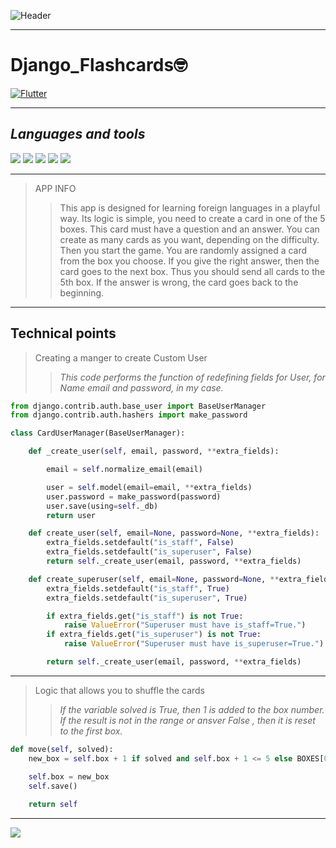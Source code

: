 ![Header](https://thumbs.gfycat.com/AromaticMemorableAnemonecrab-max-1mb.gif)
___
# Django_Flashcards:nerd_face:
[![Flutter](https://img.shields.io/badge/-Link_to_this_app_on_heroku-000000?style=for-the-badge&)](https://webgame198890201.herokuapp.com/)
___
## *Languages and tools*

![](https://img.shields.io/static/v1?label=&message=PYTHON&color=black&style=for-the-badge&logo=python&logoColor=yellow)
![](https://img.shields.io/static/v1?label=&message=DJANGO&color=black&style=for-the-badge&logo=Django&logoColor=green)
![](https://img.shields.io/static/v1?label=&message=PosgreSQL&color=black&style=for-the-badge&logo=Postgresql&logoColor=3399ff)
![](https://img.shields.io/static/v1?label=&message=SQLITE&color=black&style=for-the-badge&logo=SQLITE&logoColor=red)
![](https://img.shields.io/static/v1?label=&message=Docker&color=black&style=for-the-badge&logo=Docker)
___
>APP INFO
> >This app is designed for learning foreign languages in a playful way. Its logic is simple, you need to create a card in one of the 5 boxes. This card must have a question and an answer. You can create as many cards as you want, depending on the difficulty.
Then you start the game. You are randomly assigned a card from the box you choose. If you give the right answer, then the card goes to the next box. Thus you should send all cards to the 5th box. If the answer is wrong, the card goes back to the beginning.
___
## Technical points
>Creating a manger to create Custom User
>>*This code performs the function of redefining fields for User, for Name email and password, in my case.*
```python
from django.contrib.auth.base_user import BaseUserManager 
from django.contrib.auth.hashers import make_password

class CardUserManager(BaseUserManager):

    def _create_user(self, email, password, **extra_fields):

        email = self.normalize_email(email)

        user = self.model(email=email, **extra_fields)
        user.password = make_password(password)
        user.save(using=self._db)
        return user

    def create_user(self, email=None, password=None, **extra_fields):
        extra_fields.setdefault("is_staff", False)
        extra_fields.setdefault("is_superuser", False)
        return self._create_user(email, password, **extra_fields)

    def create_superuser(self, email=None, password=None, **extra_fields):
        extra_fields.setdefault("is_staff", True)
        extra_fields.setdefault("is_superuser", True)

        if extra_fields.get("is_staff") is not True:
            raise ValueError("Superuser must have is_staff=True.")
        if extra_fields.get("is_superuser") is not True:
            raise ValueError("Superuser must have is_superuser=True.")

        return self._create_user(email, password, **extra_fields)
```
___
>Logic that allows you to shuffle the cards
>>*If the variable solved is True, then 1 is added to the box number. If the result is not in the range or ansver False , then it is reset to the first box.*
```python
def move(self, solved):
    new_box = self.box + 1 if solved and self.box + 1 <= 5 else BOXES[0]

    self.box = new_box
    self.save()
    
    return self
```
___

![](C:/Users/Vova/Desktop/win.jpg?raw=true&sanitize=true)